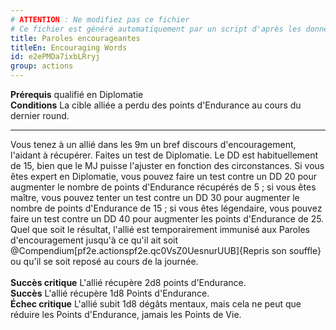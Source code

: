 ```yaml
---
# ATTENTION : Ne modifiez pas ce fichier
# Ce fichier est généré automatiquement par un script d'après les données du module Foundry VTT officiel et de sa traduction
title: Paroles encourageantes
titleEn: Encouraging Words
id: e2ePMDa7ixbLRryj
group: actions
---
```

<p><span><strong>Prérequis</strong> qualifié en Diplomatie<br><strong>Conditions</strong> La cible alliée a perdu des points d'Endurance au cours du dernier round.<br></span></p><hr><p>Vous tenez à un allié dans les 9m un bref discours d'encouragement, l'aidant à récupérer. Faites un test de Diplomatie. Le DD est habituellement de 15, bien que le MJ puisse l'ajuster en fonction des circonstances. Si vous êtes expert en Diplomatie, vous pouvez faire un test contre un DD 20 pour augmenter le nombre de points d'Endurance récupérés de 5 ; si vous êtes maître, vous pouvez tenter un test contre un DD 30 pour augmenter le nombre de points d'Endurance de 15 ; si vous êtes légendaire, vous pouvez faire un test contre un DD 40 pour augmenter les points d'Endurance de 25. Quel que soit le résultat, l'allié est temporairement immunisé aux Paroles d'encouragement jusqu'à ce qu'il ait soit @Compendium[pf2e.actionspf2e.qc0VsZ0UesnurUUB]{Repris son souffle} ou qu'il se soit reposé au cours de la journée. <br><br><strong>Succès critique</strong> L'allié récupère 2d8 points d'Endurance.<br><strong>Succès</strong> L'allié récupère 1d8 Points d'Endurance.<br><strong>Échec critique</strong> L'allié subit 1d8 dégâts mentaux, mais cela ne peut que réduire les Points d'Endurance, jamais les Points de Vie.&nbsp;</p>
